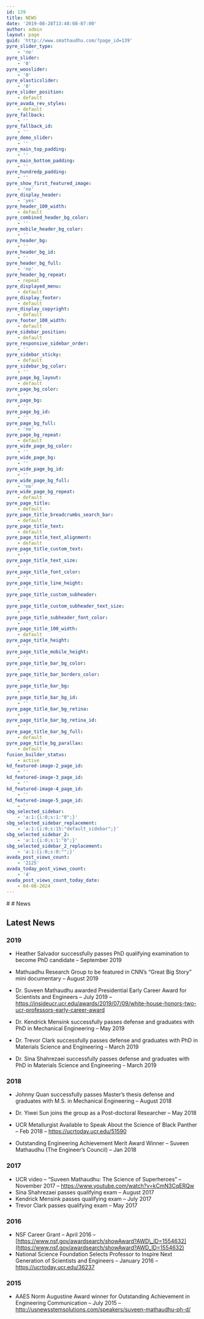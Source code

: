 ```yaml
---
id: 139
title: NEWS
date: '2019-08-28T13:48:08-07:00'
author: admin
layout: page
guid: 'http://www.smathaudhu.com/?page_id=139'
pyre_slider_type:
    - 'no'
pyre_slider:
    - '0'
pyre_wooslider:
    - '0'
pyre_elasticslider:
    - '0'
pyre_slider_position:
    - default
pyre_avada_rev_styles:
    - default
pyre_fallback:
    - ''
pyre_fallback_id:
    - ''
pyre_demo_slider:
    - ''
pyre_main_top_padding:
    - ''
pyre_main_bottom_padding:
    - ''
pyre_hundredp_padding:
    - ''
pyre_show_first_featured_image:
    - 'no'
pyre_display_header:
    - 'yes'
pyre_header_100_width:
    - default
pyre_combined_header_bg_color:
    - ''
pyre_mobile_header_bg_color:
    - ''
pyre_header_bg:
    - ''
pyre_header_bg_id:
    - ''
pyre_header_bg_full:
    - 'no'
pyre_header_bg_repeat:
    - repeat
pyre_displayed_menu:
    - default
pyre_display_footer:
    - default
pyre_display_copyright:
    - default
pyre_footer_100_width:
    - default
pyre_sidebar_position:
    - default
pyre_responsive_sidebar_order:
    - ''
pyre_sidebar_sticky:
    - default
pyre_sidebar_bg_color:
    - ''
pyre_page_bg_layout:
    - default
pyre_page_bg_color:
    - ''
pyre_page_bg:
    - ''
pyre_page_bg_id:
    - ''
pyre_page_bg_full:
    - 'no'
pyre_page_bg_repeat:
    - default
pyre_wide_page_bg_color:
    - ''
pyre_wide_page_bg:
    - ''
pyre_wide_page_bg_id:
    - ''
pyre_wide_page_bg_full:
    - 'no'
pyre_wide_page_bg_repeat:
    - default
pyre_page_title:
    - default
pyre_page_title_breadcrumbs_search_bar:
    - default
pyre_page_title_text:
    - default
pyre_page_title_text_alignment:
    - default
pyre_page_title_custom_text:
    - ''
pyre_page_title_text_size:
    - ''
pyre_page_title_font_color:
    - ''
pyre_page_title_line_height:
    - ''
pyre_page_title_custom_subheader:
    - ''
pyre_page_title_custom_subheader_text_size:
    - ''
pyre_page_title_subheader_font_color:
    - ''
pyre_page_title_100_width:
    - default
pyre_page_title_height:
    - ''
pyre_page_title_mobile_height:
    - ''
pyre_page_title_bar_bg_color:
    - ''
pyre_page_title_bar_borders_color:
    - ''
pyre_page_title_bar_bg:
    - ''
pyre_page_title_bar_bg_id:
    - ''
pyre_page_title_bar_bg_retina:
    - ''
pyre_page_title_bar_bg_retina_id:
    - ''
pyre_page_title_bar_bg_full:
    - default
pyre_page_title_bg_parallax:
    - default
fusion_builder_status:
    - active
kd_featured-image-2_page_id:
    - ''
kd_featured-image-3_page_id:
    - ''
kd_featured-image-4_page_id:
    - ''
kd_featured-image-5_page_id:
    - ''
sbg_selected_sidebar:
    - 'a:1:{i:0;s:1:"0";}'
sbg_selected_sidebar_replacement:
    - 'a:1:{i:0;s:15:"default_sidebar";}'
sbg_selected_sidebar_2:
    - 'a:1:{i:0;s:1:"0";}'
sbg_selected_sidebar_2_replacement:
    - 'a:1:{i:0;s:0:"";}'
avada_post_views_count:
    - '2125'
avada_today_post_views_count:
    - '4'
avada_post_views_count_today_date:
    - 04-08-2024
---
```


<div class="fusion-fullwidth fullwidth-box fusion-builder-row-8 nonhundred-percent-fullwidth non-hundred-percent-height-scrolling" style="background-color: rgba(255,255,255,0);background-position: center center;background-repeat: no-repeat;padding-top:0px;padding-right:0px;padding-bottom:0px;padding-left:0px;margin-bottom: 0px;margin-top: 0px;border-width: 0px 0px 0px 0px;border-color:#eae9e9;border-style:solid;"><div class="fusion-builder-row fusion-row"><div class="fusion-layout-column fusion_builder_column fusion-builder-column-129 fusion_builder_column_1_1 1_1 fusion-one-full fusion-column-first fusion-column-last" style="margin-top:0px;margin-bottom:20px;"><div class="fusion-column-wrapper fusion-flex-column-wrapper-legacy" style="background-position:left top;background-repeat:no-repeat;-webkit-background-size:cover;-moz-background-size:cover;-o-background-size:cover;background-size:cover;padding: 0px 0px 0px 0px;"><style type="text/css"></style><div class="fusion-title title fusion-title-11 sep-underline sep-solid fusion-title-text fusion-title-size-one" style="border-bottom-color:#d1d1d1;margin-top:0px;margin-right:0px;margin-bottom:31px;margin-left:0px;"># # News

## **Latest News**

### 2019

- Heather Salvador successfully passes PhD qualifying examination to become PhD candidate – September 2019
- Mathuadhu Research Group to be featured in CNN’s “Great Big Story” mini documentary – August 2019
- Dr. Suveen Mathaudhu awarded Presidential Early Career Award for Scientists and Engineers – July 2019 – <https://insideucr.ucr.edu/awards/2019/07/09/white-house-honors-two-ucr-professors-early-career-award>

- Dr. Kendrick Mensink successfully passes defense and graduates with PhD in Mechanical Engineering – May 2019
- Dr. Trevor Clark successfully passes defense and graduates with PhD in Materials Science and Engineering – March 2019
- Dr. Sina Shahrezaei successfully passes defense and graduates with PhD in Materials Science and Engineering – March 2019

### 2018

- Johnny Quan successfully passes Master’s thesis defense and graduates with M.S. in Mechanical Engineering – August 2018
- Dr. Yiwei Sun joins the group as a Post-doctoral Researcher – May 2018
- UCR Metallurgist Available to Speak About the Science of Black Panther – Feb 2018 – <https://ucrtoday.ucr.edu/51590>

- Outstanding Engineering Achievement Merit Award Winner – Suveen Mathaudhu (The Engineer’s Council) – Jan 2018

### 2017

- UCR video – “Suveen Mathaudhu: The Science of Superheroes” – November 2017 – <https://www.youtube.com/watch?v=kCmN3CqERQw>
- Sina Shahrezaei passes qualifying exam – August 2017
- Kendrick Mensink passes qualifying exam – July 2017
- Trevor Clark passes qualifying exam – May 2017

### 2016

- NSF Career Grant – April 2016 – [https://www.nsf.gov/awardsearch/showAward?AWD\_ID=1554632](https://www.nsf.gov/awardsearch/showAward?AWD_ID=1554632)
- National Science Foundation Selects Professor to Inspire Next Generation of Scientists and Engineers – January 2016 – <https://ucrtoday.ucr.edu/36237>

### 2015

- AAES Norm Augustine Award winner for Outstanding Achievement in Engineering Communication – July 2015 – <http://usnewsstemsolutions.com/speakers/suveen-mathaudhu-ph-d/>



</div><div class="fusion-clearfix"></div></div></div></div></div>